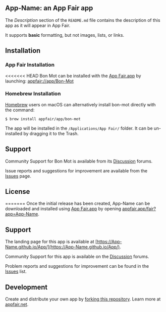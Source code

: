 ## App-Name: an App Fair app

The _Description_ section of the `README.md` file contains the description
of this app as it will appear in App Fair.

It supports **basic** formatting, but not images, lists, or links.

## Installation

### App Fair Installation

<<<<<<< HEAD
Bon Mot can be installed with the [App Fair.app](https://www.appfair.net)
by launching: [appfair://app/Bon-Mot](appfair://app/Bon-Mot)

### Homebrew Installation

[Homebrew](https://brew.sh/) users on macOS can alternatively
install bon-mot directly with the command:

```shell
$ brew install appfair/app/bon-mot
```

The app will be installed in the `/Applications/App Fair/` folder.
It can be un-installed by dragging it to the Trash.

## Support

Community Support for Bon Mot is available from its
[Discussion](../../discussions) forums.

Issue reports and suggestions for improvement are available from the
[Issues](../../issues) page.

## License
=======
Once the initial release has been created,
App-Name can be downloaded and installed using
[App Fair.app](https://www.appfair.app)
by opening
[appfair.app/fair?app=App-Name](https://appfair.app/fair?app=App-Name).

## Support

The landing page for this app is available at
[https://App-Name.github.io/App/](https://App-Name.github.io/App/).

Community Support for this app is available on the
[Discussion](../../discussions) forums.

Problem reports and suggestions for improvement can be found in the
[Issues](../../issues) list.

## Development

Create and distribute your own app by
[forking this repository](../../fork).
Learn more at [appfair.net](https://appfair.net).
